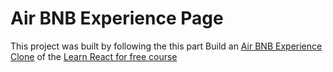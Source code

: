 # Air BNB Experience Page

This project was built by following the this part Build an [Air BNB Experience Clone](https://scrimba.com/playlist/pqQgrcN) of the [Learn React for free course](https://scrimba.com/learn/learnreact)
